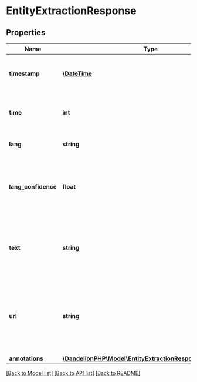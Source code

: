 # EntityExtractionResponse

## Properties
Name | Type | Description | Notes
------------ | ------------- | ------------- | -------------
**timestamp** | [**\DateTime**](\DateTime.md) | Date and time of the response generation process | [optional] 
**time** | **int** | Time elapsed for generating the response (milliseconds) | [optional] 
**lang** | **string** | The language used to tag the input text | [optional] 
**lang_confidence** | **float** | Accuracy of the language detection, from 0.0 to 1.0. Present only if auto-detection is on | [optional] 
**text** | **string** | The annotated text. Present only if the &#39;url&#39; or &#39;html&#39; parameters have been used | [optional] 
**url** | **string** | The actual URL from which the text has been extracted. Present only if the &#39;url&#39; parameter has been used | [optional] 
**annotations** | [**\DandelionPHP\Model\EntityExtractionResponseAnnotation[]**](EntityExtractionResponseAnnotation.md) |  | [optional] 

[[Back to Model list]](../README.md#documentation-for-models) [[Back to API list]](../README.md#documentation-for-api-endpoints) [[Back to README]](../README.md)


